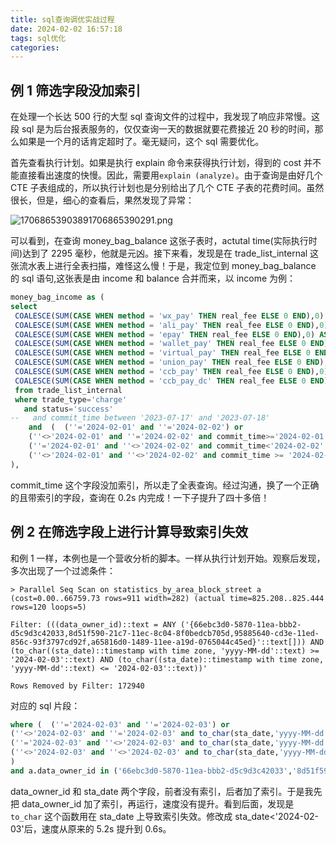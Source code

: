 ```yaml
---
title: sql查询调优实战过程
date: 2024-02-02 16:57:18
tags: sql优化
categories:
---
```


## 例 1 筛选字段没加索引

在处理一个长达 500 行的大型 sql 查询文件的过程中，我发现了响应非常慢。这段 sql 是为后台报表服务的，仅仅查询一天的数据就要花费接近 20 秒的时间，那么如果是一个月的话肯定超时了。毫无疑问，这个 sql 需要优化。

首先查看执行计划。如果是执行 explain 命令来获得执行计划，得到的 cost 并不能直接看出速度的快慢。因此，需要用`explain (analyze)`。由于查询是由好几个 CTE 子表组成的，所以执行计划也是分别给出了几个 CTE 子表的花费时间。虽然很长，但是，细心的查看后，果然发现了异常：

![17068653903891706865390291.png](https://fastly.jsdelivr.net/gh/li199-code/blog-imgs@main/17068653903891706865390291.png)

可以看到，在查询 money_bag_balance 这张子表时，actutal time(实际执行时间)达到了 2295 毫秒，他就是元凶。接下来看，发现是在 trade_list_internal 这张流水表上进行全表扫描，难怪这么慢！于是，我定位到 money_bag_balance 的 sql 语句,这张表是由 income 和 balance 合并而来，以 income 为例：

```sql
money_bag_income as (
select
 COALESCE(SUM(CASE WHEN method = 'wx_pay' THEN real_fee ELSE 0 END),0) AS wechat_income,
 COALESCE(SUM(CASE WHEN method = 'ali_pay' THEN real_fee ELSE 0 END),0) AS alipay_income,
 COALESCE(SUM(CASE WHEN method = 'epay' THEN real_fee ELSE 0 END),0) AS epay_income,
 COALESCE(SUM(CASE WHEN method = 'wallet_pay' THEN real_fee ELSE 0 END),0) AS money_bag_income_real,
 COALESCE(SUM(CASE WHEN method = 'virtual_pay' THEN real_fee ELSE 0 END),0) AS money_bag_income_virtual,
 COALESCE(SUM(CASE WHEN method = 'union_pay' THEN real_fee ELSE 0 END),0) AS union_pay_income,
 COALESCE(SUM(CASE WHEN method = 'ccb_pay' THEN real_fee ELSE 0 END),0) AS ccb_pay_income,
 COALESCE(SUM(CASE WHEN method = 'ccb_pay_dc' THEN real_fee ELSE 0 END),0) AS ccb_pay_dc_income
 from trade_list_internal
 where trade_type='charge'
   and status='success'
-- 	 and commit_time between '2023-07-17' and '2023-07-18'
	and  (  (''='2024-02-01' and ''='2024-02-02') or
	(''<>'2024-02-01' and ''='2024-02-02' and commit_time>='2024-02-01' ) or
	(''='2024-02-01' and ''<>'2024-02-02' and commit_time<'2024-02-02' ) or
	(''<>'2024-02-01' and ''<>'2024-02-02' and commit_time >= '2024-02-01' and commit_time<'2024-02-02' ) )
),
```

commit_time 这个字段没加索引，所以走了全表查询。经过沟通，换了一个正确的且带索引的字段，查询在 0.2s 内完成！一下子提升了四十多倍！

## 例 2 在筛选字段上进行计算导致索引失效

和例 1 一样，本例也是一个营收分析的脚本。一样从执行计划开始。观察后发现，多次出现了一个过滤条件：

```
> Parallel Seq Scan on statistics_by_area_block_street a  (cost=0.00..66759.73 rows=911 width=282) (actual time=825.208..825.444 rows=120 loops=5)

Filter: (((data_owner_id)::text = ANY ('{66ebc3d0-5870-11ea-bbb2-d5c9d3c42033,8d51f590-21c7-11ec-8c04-8f0bedcb705d,95885640-cd3e-11ed-856c-93f3797cd92f,a65816d0-1489-11ee-a19d-0765044c45ed}'::text[])) AND (to_char((sta_date)::timestamp with time zone, 'yyyy-MM-dd'::text) >= '2024-02-03'::text) AND (to_char((sta_date)::timestamp with time zone, 'yyyy-MM-dd'::text) <= '2024-02-03'::text))'

Rows Removed by Filter: 172940
```

对应的 sql 片段：

```sql
where (  (''='2024-02-03' and ''='2024-02-03') or
(''<>'2024-02-03' and ''='2024-02-03' and to_char(sta_date,'yyyy-MM-dd')>='2024-02-03' ) or
(''='2024-02-03' and ''<>'2024-02-03' and to_char(sta_date,'yyyy-MM-dd')<='2024-02-03' ) or
(''<>'2024-02-03' and ''<>'2024-02-03' and to_char(sta_date,'yyyy-MM-dd') between '2024-02-03' and '2024-02-03' )
)
and a.data_owner_id in ('66ebc3d0-5870-11ea-bbb2-d5c9d3c42033','8d51f590-21c7-11ec-8c04-8f0bedcb705d','95885640-cd3e-11ed-856c-93f3797cd92f','a65816d0-1489-11ee-a19d-0765044c45ed')
```

data_owner_id 和 sta_date 两个字段，前者没有索引，后者加了索引。于是我先把 data_owner_id 加了索引，再运行，速度没有提升。看到后面，发现是 `to_char` 这个函数用在 sta_date 上导致索引失效。修改成 sta_date<'2024-02-03'后，速度从原来的 5.2s 提升到 0.6s。
